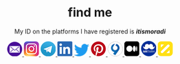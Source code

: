 <div align="center">
        <h1 align="center">find me</h1>
         <p align="center">
          My ID on the platforms I have registered is <b><i>itismoradi</b></i>
        </p>
        <a href="mailto:itismoradi@yahoo.com">
            <img src="./images/yahoo.png" width=35/>
        </a>
         <a href="https://instagram.com/itismoradi">
            <img src="./images/instagram.png" width=35/>
        </a>
        <a href="https://t.me/itismoradi">
            <img src="./images/telegram.png" width=35/>
        </a>
        <a href="https://linkedin.com/in/itismoradi">
            <img src="./images/linkedin.png" width=35/>
        </a>
        <a href="https://twitter.com/itismoradi">
            <img src="./images/twitter.png" width=35/>
        </a>
        <a href="https://pinterest.com/itismoradi">
            <img src="./images/pinterest.png" width=35/>
        </a>
         <a href="https://virgool.io/@itismoradi">
            <img src="./images/virgool.png" width=35/>
        </a>
        <a href="https://medium.com/@itismoradi">
            <img src="./images/medium.png" width=35/>
        </a>
        <a href="https://mrtarh.com/itismoradi">
            <img src="./images/mrtarh.png" width=35/>
        </a>
        <a href="https://zarinp.al/itismoradi">
            <img src="./images/zarinpal.png" width=35/>
        </a>
</div>
